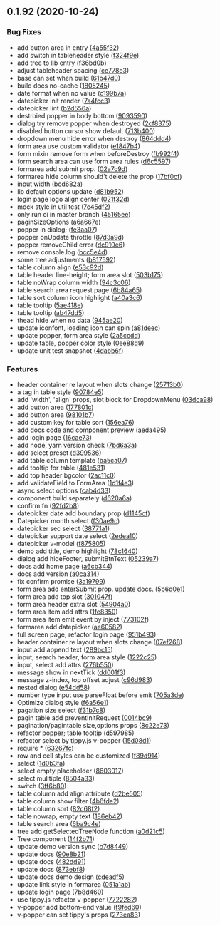 ## 0.1.92 (2020-10-24)


### Bug Fixes

* add button area in entry ([4a55f32](https://github.com/lif3ng-component/vue-console-component/commit/4a55f3281168301afe561b6efe303cfcca1dfc55))
* add switch in tableheader style ([f324f9e](https://github.com/lif3ng-component/vue-console-component/commit/f324f9e3304671e10ac0ea17eabf3499ab12d883))
* add tree to lib entry ([f36bd0b](https://github.com/lif3ng-component/vue-console-component/commit/f36bd0b9277c17ced433fb14d62ea7d632683570))
* adjust tableheader spacing ([ce778e3](https://github.com/lif3ng-component/vue-console-component/commit/ce778e395c260f9de9450d037015ba94799f46de))
* base can set when build ([61b47d0](https://github.com/lif3ng-component/vue-console-component/commit/61b47d0132c6debe77ad4355e8881767cdeaadd6))
* build docs no-cache ([1805245](https://github.com/lif3ng-component/vue-console-component/commit/1805245ad9d07baab7ebe34bbcb7c18429f78fd3))
* date format when no value ([c199b7a](https://github.com/lif3ng-component/vue-console-component/commit/c199b7ad4e34d6f06ae1d008bf6060d00e5f3137))
* datepicker init render ([7a4fcc3](https://github.com/lif3ng-component/vue-console-component/commit/7a4fcc3b78d17de3ce86eb27693d5c04914cab9c))
* datepicker lint ([b2d556a](https://github.com/lif3ng-component/vue-console-component/commit/b2d556aea14b0438087075f3b570f51949e73e5c))
* destroied popper in body bottom ([9093590](https://github.com/lif3ng-component/vue-console-component/commit/90935904caf8e3276016f555eea04a32ce7b693a))
* dialog try remove popper when destroyed ([2cf8375](https://github.com/lif3ng-component/vue-console-component/commit/2cf837527c133f1de1104c9fc9755a3a9f1885d8))
* disabled button cursor show default ([713b400](https://github.com/lif3ng-component/vue-console-component/commit/713b400f18fa7ac9f73800df1c1e1b35ef574382))
* dropdown menu hide error when destroy ([864ddd4](https://github.com/lif3ng-component/vue-console-component/commit/864ddd415f55b0236038d0e04deae860bfb9979e))
* form area use custom validator ([e1847b4](https://github.com/lif3ng-component/vue-console-component/commit/e1847b4c577acd2d265596ca7e3f8f63a7ff174c))
* form mixin remove form when beforeDestroy ([fb992f4](https://github.com/lif3ng-component/vue-console-component/commit/fb992f4250b9cceee512005eaaa6b408eccd54cb))
* form search area can use form area rules ([d6c5597](https://github.com/lif3ng-component/vue-console-component/commit/d6c5597644d1dfdedd6c229840d370e3aad9bdb8))
* formarea add submit prop. ([02a7c9d](https://github.com/lif3ng-component/vue-console-component/commit/02a7c9db00fccf28e22ee875f4381d4fb047c3b6))
* formarea hide column should't delete the prop ([17bf0cf](https://github.com/lif3ng-component/vue-console-component/commit/17bf0cfb9a49b507f80688513988d29deac4377f))
* input width ([bcd682a](https://github.com/lif3ng-component/vue-console-component/commit/bcd682a5514cd5f933e579d54ef23089d7f5bb44))
* lib default options update ([d81b952](https://github.com/lif3ng-component/vue-console-component/commit/d81b952bb5cad92a6c7aeb71db0a647a1cb4144b))
* login page logo align center ([021f32d](https://github.com/lif3ng-component/vue-console-component/commit/021f32db449a67e83283675e4853bbc626d16a16))
* mock style in util test ([7c45df2](https://github.com/lif3ng-component/vue-console-component/commit/7c45df2c34240a434a824f4da83762240904315e))
* only run ci in master branch ([45165ee](https://github.com/lif3ng-component/vue-console-component/commit/45165eeb89c3f6e8558895be2ee0b41f1ab882cb))
* paginSizeOptions ([a6a667e](https://github.com/lif3ng-component/vue-console-component/commit/a6a667ee56d399c8e33058c6ca9385dc51acbe27))
* popper in dialog; ([fe3aa07](https://github.com/lif3ng-component/vue-console-component/commit/fe3aa0717d75de9848d41ccb642dff6a30db4e77))
* popper onUpdate throttle ([87d3a9d](https://github.com/lif3ng-component/vue-console-component/commit/87d3a9d64fa5264dc787600564dbdb103e91177c))
* popper removeChild error ([dc910e6](https://github.com/lif3ng-component/vue-console-component/commit/dc910e630f139fbc971f72966555ee065ce46c62))
* remove  console.log ([bcc5e4d](https://github.com/lif3ng-component/vue-console-component/commit/bcc5e4de0f42dd64e9f9e94919a79e65b57d6cc9))
* some  tree adjustments ([b817592](https://github.com/lif3ng-component/vue-console-component/commit/b81759244448b4d300ae9aceb63b783fd228c5e5))
* table column align ([e53c92d](https://github.com/lif3ng-component/vue-console-component/commit/e53c92d450724ab627419afa0a2de1bddfa18471))
* table header line-height; form area  slot ([503b175](https://github.com/lif3ng-component/vue-console-component/commit/503b175ac8410d7f5155d1cf380e077a64fd5b6b))
* table noWrap column width ([94c3c06](https://github.com/lif3ng-component/vue-console-component/commit/94c3c06adeeac06f44099277fb6e18091f8db8a7))
* table search area request page ([6b84a65](https://github.com/lif3ng-component/vue-console-component/commit/6b84a65ec95920bcb50c83da5fee46d49d5d6ec2))
* table sort column icon highlight ([a40a3c6](https://github.com/lif3ng-component/vue-console-component/commit/a40a3c60e93b173754544af9c0113726203012e4))
* table tooltip ([5ae418e](https://github.com/lif3ng-component/vue-console-component/commit/5ae418ee1afc76994529294c74d87bc5f224061c))
* table tooltip ([ab47dd5](https://github.com/lif3ng-component/vue-console-component/commit/ab47dd51f6ff452270296b2f549ca39e38b26a1c))
* thead hide when no data ([945ae20](https://github.com/lif3ng-component/vue-console-component/commit/945ae203d4ed9ec985f5f1d4a1f60cb425f3234d))
* update iconfont, loading icon can spin ([a81deec](https://github.com/lif3ng-component/vue-console-component/commit/a81deece08a2bcf0d537966e5e92942f7b447f91))
* update popper, form area style ([2a5ccdd](https://github.com/lif3ng-component/vue-console-component/commit/2a5ccdd88641a0391d543c4545fff67689e6246b))
* update table, popper  color style ([0ee88d9](https://github.com/lif3ng-component/vue-console-component/commit/0ee88d961457cbb857d3d785c4ad33c81a666a5e))
* update unit test snapshot ([4dabb6f](https://github.com/lif3ng-component/vue-console-component/commit/4dabb6fdba7259efe1bc660745ac90a5e66cca56))


### Features

*  header container re layout when slots change ([25713b0](https://github.com/lif3ng-component/vue-console-component/commit/25713b04e1a63177d210ca1c636c0eef4f206ca6))
* a tag in table style ([90784e5](https://github.com/lif3ng-component/vue-console-component/commit/90784e5ca8dd2889d32ae5bc2178d7d5636cfc36))
* add 'width', 'align' props, slot block for DropdownMenu ([03dca98](https://github.com/lif3ng-component/vue-console-component/commit/03dca986663adea3b36cc0bb2dc783b8c92b8fbb))
* add button area ([177801c](https://github.com/lif3ng-component/vue-console-component/commit/177801c674d9ff07266e5230404708b964306779))
* add button area ([98101b7](https://github.com/lif3ng-component/vue-console-component/commit/98101b75eed7c42e26c41d0bdafb7ce9eb61a8fe))
* add custom key for table sort ([156ea76](https://github.com/lif3ng-component/vue-console-component/commit/156ea767a4f92d046d6196952343ec1782be61d4))
* add docs code and component preview ([aeda495](https://github.com/lif3ng-component/vue-console-component/commit/aeda495a757b09076e55c496dbe2f127e2ac42ff))
* add login page ([16cae73](https://github.com/lif3ng-component/vue-console-component/commit/16cae73cfb3286a5a41ebe5b1b06fb7fa2c8925a))
* add node, yarn version check ([7bd6a3a](https://github.com/lif3ng-component/vue-console-component/commit/7bd6a3a73e785f79756cd55f9f03d2160cf15d70))
* add select preset ([d399536](https://github.com/lif3ng-component/vue-console-component/commit/d3995362acfa9ddc41c352ee0150949ed680112e))
* add table column template ([ba5ca07](https://github.com/lif3ng-component/vue-console-component/commit/ba5ca07cf6abad7aebb393dffdccb1f7a1e8da7d))
* add tooltip for table ([481e531](https://github.com/lif3ng-component/vue-console-component/commit/481e531d4219438c2cbab42e7419e92036f18a70))
* add top header bgcolor ([2ac11c0](https://github.com/lif3ng-component/vue-console-component/commit/2ac11c0fb5515ec69e246a989d3c92196e3294a1))
* add validateField to FormArea ([1d1f4e3](https://github.com/lif3ng-component/vue-console-component/commit/1d1f4e39b256f4008027450df83dc44cbe181218))
* async select options ([cab4d33](https://github.com/lif3ng-component/vue-console-component/commit/cab4d33354d4804143f7b9d2a7d598d518e29fb4))
* component build separately ([d620a6a](https://github.com/lif3ng-component/vue-console-component/commit/d620a6a0147d8925a55cbe6e3db12cdc807a68ef))
* confirm fn ([92fd2b8](https://github.com/lif3ng-component/vue-console-component/commit/92fd2b8aa908cec5edc4572931287f4dc897f7be))
* datepicker date add boundary prop ([d1145cf](https://github.com/lif3ng-component/vue-console-component/commit/d1145cf073eb12801179d71d16f98ff9dd2293ba))
* Datepicker month select ([f30ae9c](https://github.com/lif3ng-component/vue-console-component/commit/f30ae9c6983bd944d18a0009ccfe8f8b2bd854c2))
* datepicker sec select ([38771a1](https://github.com/lif3ng-component/vue-console-component/commit/38771a135d220558bfe934d7c974a50e886740d2))
* datepicker support date select ([2edea10](https://github.com/lif3ng-component/vue-console-component/commit/2edea1018858d843a4a05f0865b1185a206e9c0f))
* datepicker v-model ([f875805](https://github.com/lif3ng-component/vue-console-component/commit/f8758051747961fa5146f4977496d392827a595b))
* demo add title, demo highlight ([78c1640](https://github.com/lif3ng-component/vue-console-component/commit/78c1640df1f679e065c0e0cd6799731b8cd318b3))
* dialog add hideFooter, submitBtnText ([05239a7](https://github.com/lif3ng-component/vue-console-component/commit/05239a73c5e2665135f03a5998a1d35b6f4a9b3b))
* docs add home page ([a6cb344](https://github.com/lif3ng-component/vue-console-component/commit/a6cb3449b72acc063ed690fa6c2a54608af9bcec))
* docs add version ([a0ca314](https://github.com/lif3ng-component/vue-console-component/commit/a0ca3146adbf206232bf9a8d65d5d5ab9885a1f6))
* fix confirm promise ([3a19799](https://github.com/lif3ng-component/vue-console-component/commit/3a197993f91e12a9a488b531fa7c0aa5cbf7eba6))
* form area add enterSubmit prop. update docs. ([5b6d0e1](https://github.com/lif3ng-component/vue-console-component/commit/5b6d0e1a9df8a8e211395700a56a83bd77538962))
* form area add top slot ([301047f](https://github.com/lif3ng-component/vue-console-component/commit/301047fe0cb58d245136438bbac4515ba9d60939))
* form area header extra slot ([54904a0](https://github.com/lif3ng-component/vue-console-component/commit/54904a04dbee715154daa594567c26857f8364c5))
* form area item add attrs ([1fe8350](https://github.com/lif3ng-component/vue-console-component/commit/1fe8350cf227c51debfee2d5ed1949a61a07c024))
* form area item emit event by inject ([773102f](https://github.com/lif3ng-component/vue-console-component/commit/773102f5561a7df5b6d321c30aba763005db23b0))
* formarea add datepicker ([ae60582](https://github.com/lif3ng-component/vue-console-component/commit/ae605825db509ceaa1954f847c6238d6ae1008a5))
* full screen page; refactor login page ([951b493](https://github.com/lif3ng-component/vue-console-component/commit/951b493bf88f396d5fd6b70156fca71761e9da00))
* header container re layout when slots change ([07ef268](https://github.com/lif3ng-component/vue-console-component/commit/07ef268c32ddd1870c4dc1de1e0a53ded3cd9ad3))
* input add append text ([289bc15](https://github.com/lif3ng-component/vue-console-component/commit/289bc15557e238fb209ffb2522ad580ef5ba56c2))
* input, search header, form area style ([1222c25](https://github.com/lif3ng-component/vue-console-component/commit/1222c25eda7ebbc36a630614f4b39cbfba4c3f72))
* input, select add attrs ([276b550](https://github.com/lif3ng-component/vue-console-component/commit/276b5506c96682f2c722e46c0f552b2c459bcc46))
* message show in nextTick ([dd001f3](https://github.com/lif3ng-component/vue-console-component/commit/dd001f39a7e0b3761f2dad7028c6759c35959b3c))
* message z-index, top offset adjust ([c96d983](https://github.com/lif3ng-component/vue-console-component/commit/c96d983657f9d7be61813ca9d92e61f0f738d27c))
* nested dialog ([e54dd58](https://github.com/lif3ng-component/vue-console-component/commit/e54dd58137ab4ce33a4f529e46dea813044cdacd))
* number type input use parseFloat before emit ([705a3de](https://github.com/lif3ng-component/vue-console-component/commit/705a3de641bbb7b4712f9ea60d4678560c550057))
* Optimize dialog style ([f6a56e1](https://github.com/lif3ng-component/vue-console-component/commit/f6a56e13af5565347e15564ef9eb845ba6cdc113))
* pagation size select ([f31b7c8](https://github.com/lif3ng-component/vue-console-component/commit/f31b7c8e99c70d4ba288f780a710dcffd7643dcb))
* pagin table add preventInitRequest ([0014bc9](https://github.com/lif3ng-component/vue-console-component/commit/0014bc90892eb3658c446ffd4cac5d4870fc95ec))
* pagination/pagintable size,options props ([8c22e73](https://github.com/lif3ng-component/vue-console-component/commit/8c22e73095e51fecab77c3d21b2c4ddc959ca1dd))
* refactor popper; table tooltip ([d597985](https://github.com/lif3ng-component/vue-console-component/commit/d5979854f190095e274b9519e6c0caee0a4f5ad7))
* refactor select by tippy.js v-popper ([15d08d1](https://github.com/lif3ng-component/vue-console-component/commit/15d08d10d6dabcf253d5727a4228a80c76445fde))
* require * ([63267fc](https://github.com/lif3ng-component/vue-console-component/commit/63267fc5cdffca8024ca362d09058fa5732eaa99))
* row and cell styles can be customized ([f89d914](https://github.com/lif3ng-component/vue-console-component/commit/f89d9146d93d495b434f187c59494a6dc86f65ec))
* select ([1d0b3fa](https://github.com/lif3ng-component/vue-console-component/commit/1d0b3fab0a472b638b4773405c112292d223d1b1))
* select empty placeholder ([8603017](https://github.com/lif3ng-component/vue-console-component/commit/86030171ddb921d9689c3260ba7e169c5f0f4626))
* select mulitiple ([8504a33](https://github.com/lif3ng-component/vue-console-component/commit/8504a337bd1b67dd9686ea33f34fd704d735df2d))
* switch ([3ff6b80](https://github.com/lif3ng-component/vue-console-component/commit/3ff6b8088cf0ee2184d115b6becccaa44890864b))
* table column add align attribute ([d2be505](https://github.com/lif3ng-component/vue-console-component/commit/d2be505a1d4fcbbb89c3b2f21dc8a029c5108707))
* table column show filter ([4b6fde2](https://github.com/lif3ng-component/vue-console-component/commit/4b6fde2f02aeeee48eff55df5f4378907cc3d865))
* table column sort ([82c68f2](https://github.com/lif3ng-component/vue-console-component/commit/82c68f2ff6ca6c5566141d162220f81e93f539ea))
* table nowrap, empty text ([186eb42](https://github.com/lif3ng-component/vue-console-component/commit/186eb429686e2a8663e7f65c41765a6a152941f8))
* table search area ([6ba9c4e](https://github.com/lif3ng-component/vue-console-component/commit/6ba9c4ee9123f7993cdbf9ca7ee248100dc8ee6a))
* tree add getSelectedTreeNode function ([a0d21c5](https://github.com/lif3ng-component/vue-console-component/commit/a0d21c555764efadbeb5339d1d8351d18767270b))
* Tree component ([14f2b71](https://github.com/lif3ng-component/vue-console-component/commit/14f2b71f30c1c9530bb52fc98ce659b65f0613c3))
* update demo version sync ([b7d8449](https://github.com/lif3ng-component/vue-console-component/commit/b7d84495bcf871ebdbc68d21324483c812644fa1))
* update docs ([90e8b21](https://github.com/lif3ng-component/vue-console-component/commit/90e8b21d2036286a84427a5a4295a64aa2082534))
* update docs ([482dd91](https://github.com/lif3ng-component/vue-console-component/commit/482dd91596dd40afad5e7cc24707a8b7cf5f13c3))
* update docs ([873ebf8](https://github.com/lif3ng-component/vue-console-component/commit/873ebf857487f970ce936751832cc4a09446c823))
* update docs demo design ([cdeadf5](https://github.com/lif3ng-component/vue-console-component/commit/cdeadf5c309ea5e08d3a502ad9b4696d6f2697a7))
* update link style in formarea ([051a1ab](https://github.com/lif3ng-component/vue-console-component/commit/051a1ab287f3ea6fa50c2c1976724529cd37f041))
* update login page ([7b8d460](https://github.com/lif3ng-component/vue-console-component/commit/7b8d4606cba787c7e009b59bac87dd58649ae49d))
* use tippy.js refactor v-popper ([7722282](https://github.com/lif3ng-component/vue-console-component/commit/7722282a51dff797600aca19bc4742ca5ff889fa))
* v-popper add bottom-end value ([f9fed60](https://github.com/lif3ng-component/vue-console-component/commit/f9fed60971adcef7e5ec4550da67eae7c631559d))
* v-popper can set tippy's props ([273ea83](https://github.com/lif3ng-component/vue-console-component/commit/273ea8301bf14f1205e85f7fd1ddf2da8d25bcc0))



